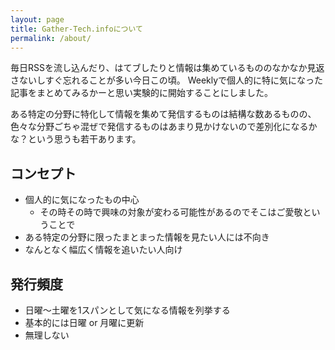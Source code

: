 ```yaml
---
layout: page
title: Gather-Tech.infoについて
permalink: /about/
---
```


毎日RSSを流し込んだり、はてブしたりと情報は集めているもののなかなか見返さないしすぐ忘れることが多い今日この頃。
Weeklyで個人的に特に気になった記事をまとめてみるかーと思い実験的に開始することにしました。

ある特定の分野に特化して情報を集めて発信するものは結構な数あるものの、色々な分野ごちゃ混ぜで発信するものはあまり見かけないので差別化になるかな？という思うも若干あります。

## コンセプト
- 個人的に気になったもの中心
  - その時その時で興味の対象が変わる可能性があるのでそこはご愛敬ということで
- ある特定の分野に限ったまとまった情報を見たい人には不向き
- なんとなく幅広く情報を追いたい人向け

## 発行頻度
- 日曜〜土曜を1スパンとして気になる情報を列挙する
- 基本的には日曜 or 月曜に更新
- 無理しない

